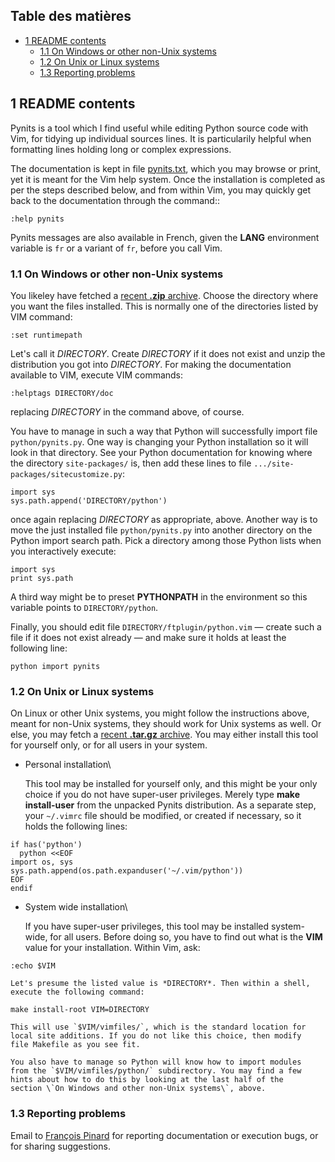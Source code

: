 Table des matières
------------------

-   [1 README contents](#sec-1)
    -   [1.1 On Windows or other non-Unix systems](#sec-1-1)
    -   [1.2 On Unix or Linux systems](#sec-1-2)
    -   [1.3 Reporting problems](#sec-1-3)

1 README contents
-----------------

Pynits is a tool which I find useful while editing Python source code
with Vim, for tidying up individual sources lines. It is particularily
helpful when formatting lines holding long or complex expressions.

The documentation is kept in file
[pynits.txt](http://fp-etc/pynits-doc.html), which you may browse or
print, yet it is meant for the Vim help system. Once the installation is
completed as per the steps described below, and from within Vim, you may
quickly get back to the documentation through the command::

~~~~ {.example}
:help pynits
~~~~

Pynits messages are also available in French, given the **LANG**
environment variable is `fr` or a variant of `fr`, before you call Vim.

### 1.1 On Windows or other non-Unix systems

You likeley have fetched a [recent **.zip**
archive](https://github.com/pinard/Pynits/zipball/master). Choose the
directory where you want the files installed. This is normally one of
the directories listed by VIM command:

~~~~ {.example}
:set runtimepath
~~~~

Let's call it *DIRECTORY*. Create *DIRECTORY* if it does not exist and
unzip the distribution you got into *DIRECTORY*. For making the
documentation available to VIM, execute VIM commands:

~~~~ {.example}
:helptags DIRECTORY/doc
~~~~

replacing *DIRECTORY* in the command above, of course.

You have to manage in such a way that Python will successfully import
file `python/pynits.py`. One way is changing your Python installation so
it will look in that directory. See your Python documentation for
knowing where the directory `site-packages/` is, then add these lines to
file `.../site-packages/sitecustomize.py`:

~~~~ {.src .src-python}
import sys
sys.path.append('DIRECTORY/python')
~~~~

once again replacing *DIRECTORY* as appropriate, above. Another way is
to move the just installed file `python/pynits.py` into another
directory on the Python import search path. Pick a directory among those
Python lists when you interactively execute:

~~~~ {.src .src-python}
import sys
print sys.path
~~~~

A third way might be to preset **PYTHONPATH** in the environment so this
variable points to `DIRECTORY/python`.

Finally, you should edit file `DIRECTORY/ftplugin/python.vim` — create
such a file if it does not exist already — and make sure it holds at
least the following line:

~~~~ {.example}
python import pynits
~~~~

### 1.2 On Unix or Linux systems

On Linux or other Unix systems, you might follow the instructions above,
meant for non-Unix systems, they should work for Unix systems as well.
Or else, you may fetch a [recent **.tar.gz**
archive](https://github.com/pinard/FP-etc/tarball/master). You may
either install this tool for yourself only, or for all users in your
system.

-   Personal installation\

    This tool may be installed for yourself only, and this might be your
    only choice if you do not have super-user privileges. Merely type
    **make install-user** from the unpacked Pynits distribution. As a
    separate step, your `~/.vimrc` file should be modified, or created
    if necessary, so it holds the following lines:

~~~~ {.example}
if has('python')
  python <<EOF
import os, sys
sys.path.append(os.path.expanduser('~/.vim/python'))
EOF
endif
~~~~

-   System wide installation\

    If you have super-user privileges, this tool may be installed
    system-wide, for all users. Before doing so, you have to find out
    what is the **VIM** value for your installation. Within Vim, ask:

~~~~ {.example}
:echo $VIM
~~~~

    Let's presume the listed value is *DIRECTORY*. Then within a shell,
    execute the following command:

~~~~ {.src .src-sh}
make install-root VIM=DIRECTORY
~~~~

    This will use `$VIM/vimfiles/`, which is the standard location for
    local site additions. If you do not like this choice, then modify
    file Makefile as you see fit.

    You also have to manage so Python will know how to import modules
    from the `$VIM/vimfiles/python/` subdirectory. You may find a few
    hints about how to do this by looking at the last half of the
    section \`On Windows and other non-Unix systems\`, above.

### 1.3 Reporting problems

Email to [François Pinard](mailto:pinard@iro.umontreal.ca) for reporting
documentation or execution bugs, or for sharing suggestions.
